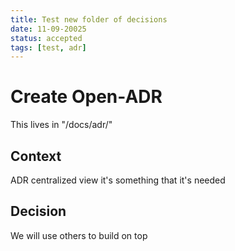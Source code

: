 ```yaml
---
title: Test new folder of decisions
date: 11-09-20025
status: accepted
tags: [test, adr]
---
```


# Create Open-ADR

This lives in "/docs/adr/"

## Context

ADR centralized view it's something that it's needed

## Decision

We will use others to build on top
